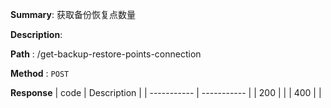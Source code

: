 **Summary**: 获取备份恢复点数量

**Description**:

**Path** : /get-backup-restore-points-connection

**Method** : `POST`

**Response**
| code      | Description |
| ----------- | ----------- |
|  200   |       |
|  400   |       |

